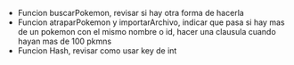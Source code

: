 - Funcion buscarPokemon, revisar si hay otra forma de hacerla
- Funcion atraparPokemon y importarArchivo, indicar que pasa si hay mas de un pokemon con el mismo nombre o id, hacer una clausula cuando hayan mas de 100 pkmns
- Funcion Hash, revisar como usar key de int
